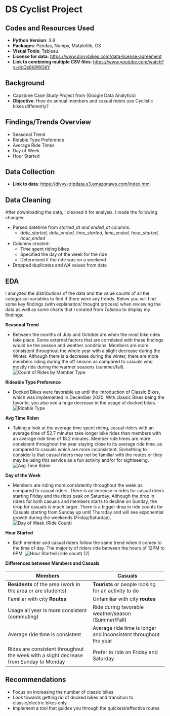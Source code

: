 # DS Cyclist Project

## Codes and Resources Used
* **Python Version**: 3.8
* **Packages**: Pandas, Numpy, Matplotlib, OS
* **Visual Tools**: Tableau
* **License for data**: https://www.divvybikes.com/data-license-agreement
* **Link to combining multiple CSV files**: https://www.youtube.com/watch?v=dcQs8k9WGbY

## Background
* Capstone Case Study Project from (Google Data Analytics)
* **Objective**: How do annual members and casual riders use Cyclistic bikes differently?

## Findings/Trends Overview
* Seasonal Trend
* Ridable Type Preference
* Average Ride Times
* Day of Week
* Hour Started

## Data Collection
* **Link to data**: https://divvy-tripdata.s3.amazonaws.com/index.html

## Data Cleaning
After downloading the data,  I cleaned it for analysis. I made the following changes:

* Parsed datetime from *started_at and ended_at* columns:
  * *date_started, date_ended, time_started, time_ended, hour_started, hour_ended*  
* Columns created: 
    * Time spent riding bikes
    * Specified the day of the week for the ride
    * Determined if the ride was on a weekend
* Dropped duplicates and *NA* values from data

## EDA
I analyzed the distributions of the data and the value counts of all the categorical variables to find if there were any trends. Below you will find some key findings (with explanation/ thought process) when reviewing the data as well as some charts that I created from *Tableau* to display my findings:

**Seasonal Trend**
  * Between the months of July and October are when the most bike rides take place. Some external factors that are correlated with these findings would be the season and weather  conditions. Members are more consistent throughout the whole year with a slight decrease during the Winter. Although there is a decrease during the winter, there are more members riding during the off season as compared to casuals who mostly ride during the warmer seasons (summer/fall).
![Count of Rides by Member Type](https://user-images.githubusercontent.com/91089401/139720951-6db83f21-6afa-4247-b82b-81a2e1753e1d.png)

**Rideable Type Preference**
 * Docked Bikes were favorable up until the introduction of Classic Bikes, which was implemented in December 2020. With classic Bikes being the favorite, you also see a huge decrease in the usage of docked bikes. 
![Ridable Type](https://user-images.githubusercontent.com/91089401/139749687-ab099e26-ac1d-4272-9101-d311f5d28885.png)

**Avg Time Riden**
  * Taking a look at the average time spent riding, casual riders with an average time of 52.7 minutes take longer bike rides than members with an average ride time of 18.2 minutes. Member ride times are more consistent throughout the year staying close to its average ride time, as compared to casuals which are more inconsistent. Something to consider is that casual riders may not be familiar with the routes or they may be using this service as a fun activity and/or for sightseeing.
![Avg Time Riden](https://user-images.githubusercontent.com/91089401/139720904-354106d0-1359-4f79-b6ca-d0182f7dbba9.png)

**Day of the Week**
  * Members are riding more consistently throughout the week as compared to casual riders. There is an increase in rides for casual riders starting Friday and the rides peak on Saturday. Although the drop in riders for both casuals and members starts to decline on Sunday, the drop for casuals is much larger. There is a bigger drop in ride counts for Casuals starting from Sunday up until Thursday and will see exponential growth during the weekends (Friday/Saturday).
![Day of Week (Ride Count)](https://user-images.githubusercontent.com/91089401/139720972-40fdcb6c-e4be-43f7-a2e5-19a89a11159e.png)

**Hour Started**
  * Both member and casual riders follow the same trend when it comes to the time of day. The majority of riders ride between the hours of 12PM to 9PM.
![Hour Started (ride count) (2)](https://user-images.githubusercontent.com/91089401/139724625-b44b57de-fb04-4264-95fc-0470844c1ef0.png)

**Differences between Members and Casuals**

| **Members** | **Casuals** |
|---|---|
| **Residents** of the area (work in the area or are students) | **Tourists** or people looking for an activity to do |
| Familiar with city **Routes** | Unfamiliar with city **routes** |
| Usage all year is more consistent (commuting) | Ride during favorable weather/season (Summer/Fall) |
| Average ride time is consistent | Average ride time is longer and inconsistent throughout the year |
| Rides are consistent throughout the week with a slight decrease from Sunday to Monday | Prefer to ride on Friday and Saturday |

## Recommendations
* Focus on increasing the number of classic bikes
* Look towards getting rid of docked bikes and transition to classic/electric bikes only 
* Implement a tool that guides you through the quickest/effective routes





